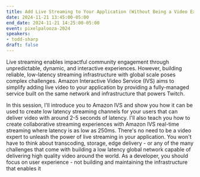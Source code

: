 ```yaml
---
title: Add Live Streaming to Your Application (Without Being a Video Expert!)
date: 2024-11-21 13:45:00-05:00
end_date: 2024-11-21 14:25:00-05:00
event: pixelpalooza-2024
speakers:
- todd-sharp
draft: false
---
```


Live streaming enables impactful community engagement through unpredictable, dynamic, and interactive experiences. However, building reliable, low-latency streaming infrastructure with global scale poses complex challenges. Amazon Interactive Video Service (IVS) aims to simplify adding live video to your application by providing a fully-managed service built on the same network and infrastructure that powers Twitch.

In this session, I'll introduce you to Amazon IVS and show you how it can be used to create low latency streaming channels for your users that can deliver video with around 2-5 seconds of latency. I'll also teach you how to create collaborative streaming experiences with Amazon IVS real-time streaming where latency is as low as 250ms. There's no need to be a video expert to unleash the power of live streaming in your application. You won't have to think about transcoding, storage, edge delivery - or any of the many challenges that come with building a low latency global network capable of delivering high quality video around the world. As a developer, you should focus on user experience - not building and maintaining the infrastructure that enables it
